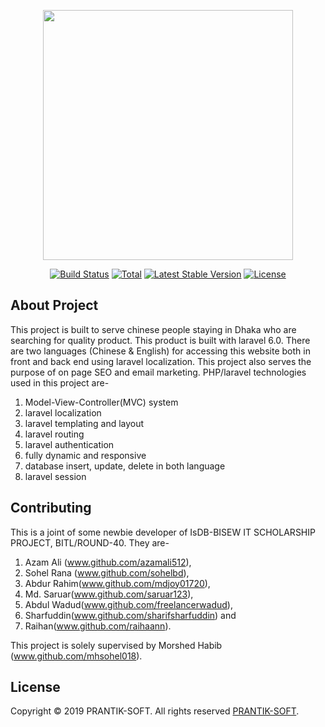 <p align="center"><img src="http://eenamart.com/uploads/69007ba2dfe72755d2c463090354889f47.jpeg" width="400"></p>

<p align="center">
<a href="https://travis-ci.org/laravel/framework"><img src="https://travis-ci.org/laravel/framework.svg" alt="Build Status"></a>
<a href="https://packagist.org/packages/laravel/framework"><img src="https://poser.pugx.org/laravel/framework/d/total.svg" alt="Total"></a>
<a href="https://packagist.org/packages/laravel/framework"><img src="https://poser.pugx.org/laravel/framework/v/stable.svg" alt="Latest Stable Version"></a>
<a href="https://packagist.org/packages/laravel/framework"><img src="https://poser.pugx.org/laravel/framework/license.svg" alt="License"></a>
</p>

## About Project

This project is built to serve chinese people staying in Dhaka who are searching for quality product. This product is built with laravel 6.0. There are two languages (Chinese & English) for accessing this website both in front and back end using laravel localization. This project also serves the purpose of on page SEO and email marketing. PHP/laravel technologies used in this project are-
1. Model-View-Controller(MVC) system
2. laravel localization
3. laravel templating and layout
4. laravel routing
5. laravel authentication
6. fully dynamic and responsive
7. database insert, update, delete in both language
8. laravel session


## Contributing

This is a joint of some newbie developer of IsDB-BISEW IT SCHOLARSHIP PROJECT, BITL/ROUND-40. They are- 
1. Azam Ali (www.github.com/azamali512), 
2. Sohel Rana (www.github.com/sohelbd), 
3. Abdur Rahim(www.github.com/mdjoy01720), 
4. Md. Saruar(www.github.com/saruar123), 
5. Abdul Wadud(www.github.com/freelancerwadud), 
6. Sharfuddin(www.github.com/sharifsharfuddin) and 
7. Raihan(www.github.com/raihaann). 

This project is solely supervised by Morshed Habib (www.github.com/mhsohel018).



## License

Copyright © 2019 PRANTIK-SOFT. All rights reserved [PRANTIK-SOFT](https://prantiksoft.com).
